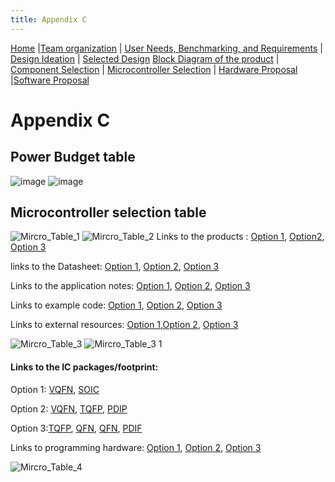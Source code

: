 ```yaml
---
title: Appendix C
---
```


[Home](/index.md) |[Team organization](/Team_organization.md) | [User Needs, Benchmarking, and Requirements](/User_Needs_Benchmarking_Requirements.md) | [Design Ideation](/Design_Ideation.md) | [Selected Design](/Selected_Design.md)
[Block Diagram of the product](/Block_Diagram_of_the_product.md) | [Component Selection](/Component_Selection.md) | [Microcontroller Selection](/Microcontroller_Selection.md) | [Hardware Proposal](/Hardware_Proposal.md) |[Software Proposal](/Software_Proposal.md)


# Appendix C 

## Power Budget table 
![image](https://github.com/EGR314-Spring2024-Team303/EGR314-Spring2024-Team303.github.io/assets/156623314/61121e34-557d-4567-af77-2cd9227b54cf)
![image](https://github.com/EGR314-Spring2024-Team303/EGR314-Spring2024-Team303.github.io/assets/156623314/2634c448-7786-474f-859c-bc6810f6c0b5)

## Microcontroller selection table
![Mircro_Table_1](https://github.com/EGR314-Spring2024-Team303/EGR314-Spring2024-Team303.github.io/assets/156718379/d2486f8a-b1e3-49db-9006-6408f4a33a87)
![Mircro_Table_2](https://github.com/EGR314-Spring2024-Team303/EGR314-Spring2024-Team303.github.io/assets/156718379/2f8d2b4f-e978-43b0-9a88-7020ed881d83)
Links to the products : [Option 1](https://www.microchip.com/en-us/product/pic18f27q10), [Option2](https://www.microchip.com/en-us/product/PIC18F47Q84#document-table), [Option 3](https://www.microchip.com/en-us/product/pic18f47q10)  

links to the Datasheet: [Option 1](https://ww1.microchip.com/downloads/aemDocuments/documents/MCU08/ProductDocuments/DataSheets/PIC18F27-47Q10-Data-Sheet-40002043E.pdf), [Option 2](https://ww1.microchip.com/downloads/aemDocuments/documents/MCU08/ProductDocuments/DataSheets/PIC18F27-47-57Q84-Microcontroller-Data-Sheet-DS40002213.pdf), [Option 3](https://ww1.microchip.com/downloads/aemDocuments/documents/MCU08/ProductDocuments/DataSheets/PIC18F27-47Q10-Data-Sheet-40002043E.pdf)

Links to the application notes: [Option 1](https://www.microchip.com/en-us/application-notes/tb3237), [Option 2](https://www.microchip.com/en-us/application-notes/an730), [Option 3](https://www.microchip.com/en-us/application-notes/tb3237)

Links to example code: [Option 1](https://ww1.microchip.com/downloads/aemDocuments/documents/MCU08/ProductDocuments/DataSheets/PIC18F27-47Q10-Data-Sheet-40002043E.pdf), [Option 2](https://ww1.microchip.com/downloads/aemDocuments/documents/MCU08/ProductDocuments/DataSheets/PIC18F27-47-57Q84-Microcontroller-Data-Sheet-DS40002213.pdf), [Option 3](https://ww1.microchip.com/downloads/aemDocuments/documents/MCU08/ProductDocuments/DataSheets/PIC18F27-47Q10-Data-Sheet-40002043E.pdf)

Links to external resources: [Option 1](https://www.youtube.com/watch?v=s3wEH_Y6Bh8),[Option 2](https://www.youtube.com/watch?v=QQd9W5SnXFM), [Option 3](https://www.youtube.com/watch?v=oQk_ttEu6YY)

![Mircro_Table_3](https://github.com/EGR314-Spring2024-Team303/EGR314-Spring2024-Team303.github.io/assets/156718379/39291b41-a430-4e41-be03-39144cd43ced)
![Mircro_Table_3 1](https://github.com/EGR314-Spring2024-Team303/EGR314-Spring2024-Team303.github.io/assets/156718379/9f4b5c47-345c-4608-b7f7-d89ff90d0759)

#### Links to the IC packages/footprint: 
Option 1: [VQFN](https://www.microchip.com/en-us/support/package-drawings), [SOIC](https://www.microchip.com/en-us/support/package-drawings)

Option 2: [VQFN](https://www.microchip.com/en-us/support/package-drawings), [TQFP](https://www.microchip.com/en-us/support/package-drawings), [PDIP](https://www.microchip.com/en-us/support/package-drawings)

Option 3:[TQFP](https://www.microchip.com/en-us/support/package-drawings), [QFN](https://www.microchip.com/en-us/support/package-drawings), [QFN](https://www.microchip.com/en-us/support/package-drawings), [PDIF](https://www.microchip.com/en-us/support/package-drawings)

Links to programming hardware: [Option 1](https://www.microchip.com/en-us/product/PIC18F27Q10), [Option 2](https://www.microchip.com/en-us/product/PIC18F47Q84#document-table), [Option 3](https://www.microchip.com/en-us/product/pic18f47q10)

![Mircro_Table_4](https://github.com/EGR314-Spring2024-Team303/EGR314-Spring2024-Team303.github.io/assets/156718379/75cf1fed-e75d-4e0d-b7d6-5bddd85fe176)


